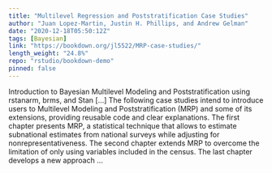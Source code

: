 ```yaml
---
title: "Multilevel Regression and Poststratification Case Studies"
author: "Juan Lopez-Martin, Justin H. Phillips, and Andrew Gelman"
date: "2020-12-18T05:50:12Z"
tags: [Bayesian]
link: "https://bookdown.org/jl5522/MRP-case-studies/"
length_weight: "24.8%"
repo: "rstudio/bookdown-demo"
pinned: false
---
```


Introduction to Bayesian Multilevel Modeling and Poststratification using rstanarm, brms, and Stan [...] The following case studies intend to introduce users to Multilevel Modeling and Poststratification (MRP) and some of its extensions, providing reusable code and clear explanations. The first chapter presents MRP, a statistical technique that allows to estimate subnational estimates from national surveys while adjusting for nonrepresentativeness. The second chapter extends MRP to overcome the limitation of only using variables included in the census. The last chapter develops a new approach  ...
